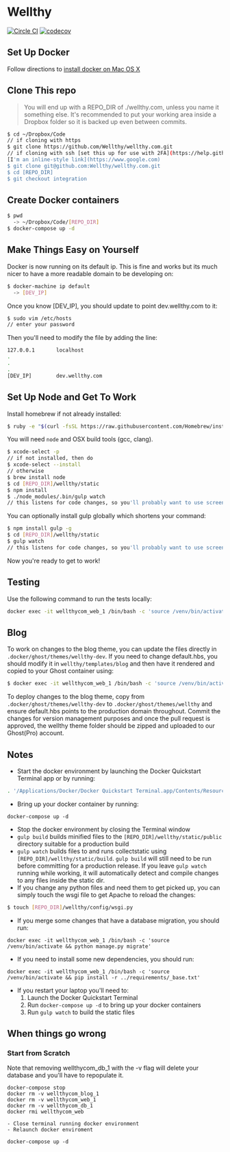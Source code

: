 Wellthy
=======

[![Circle CI](https://circleci.com/gh/Wellthy/wellthy.com/tree/integration.svg?style=svg&circle-token=f1c95a443fb487665798ade66df37e934c471ff4)](https://circleci.com/gh/Wellthy/wellthy.com/tree/integration)
[![codecov](https://codecov.io/gh/Wellthy/wellthy.com/branch/integration/graph/badge.svg?token=33cql26hiz)](https://codecov.io/gh/Wellthy/wellthy.com)

## Set Up Docker

Follow directions to [install docker on Mac OS X](https://docs.docker.com/installation/mac/)  

## Clone This repo

> You will end up with a REPO_DIR of ./wellthy.com, unless you name it
something else.  It's recommended to put your working area inside a Dropbox folder so it is backed up even between commits.

```sh
$ cd ~/Dropbox/Code
// if cloning with https
$ git clone https://github.com/Wellthy/wellthy.com.git
// if cloning with ssh [set this up for use with 2FA](https://help.github.com/articles/adding-a-new-ssh-key-to-your-github-account/)
[I'm an inline-style link](https://www.google.com)
$ git clone git@github.com:Wellthy/wellthy.com.git
$ cd [REPO_DIR]
$ git checkout integration
```

## Create Docker containers

```sh
$ pwd
  -> ~/Dropbox/Code/[REPO_DIR]
$ docker-compose up -d
```

## Make Things Easy on Yourself

Docker is now running on its default ip. This is fine and works but its much
nicer to have a more readable domain to be developing on:

```sh
$ docker-machine ip default
  -> [DEV_IP]
```

Once you know [DEV_IP], you should update to point dev.wellthy.com to it:

```sh
$ sudo vim /etc/hosts
// enter your password
```

Then you'll need to modify the file by adding the line:

```sh
127.0.0.1       localhost
.
.
.
[DEV_IP]        dev.wellthy.com

```

## Set Up Node and Get To Work

Install homebrew if not already installed:
```sh
$ ruby -e "$(curl -fsSL https://raw.githubusercontent.com/Homebrew/install/master/install)"
```

You will need `node` and OSX build tools (gcc, clang).

```sh
$ xcode-select -p
// if not installed, then do
$ xcode-select --install
// otherwise
$ brew install node
$ cd [REPO_DIR]/wellthy/static
$ npm install
$ ./node_modules/.bin/gulp watch
// this listens for code changes, so you'll probably want to use screen
```

You can optionally install gulp globally which shortens your command:

```sh
$ npm install gulp -g
$ cd [REPO_DIR]/wellthy/static
$ gulp watch
// this listens for code changes, so you'll probably want to use screen   
```
Now you're ready to get to work!

## Testing

Use the following command to run the tests locally:
```sh
docker exec -it wellthycom_web_1 /bin/bash -c 'source /venv/bin/activate && python manage.py test'
```


## Blog

To work on changes to the blog theme, you can update the files directly in `.docker/ghost/themes/wellthy-dev`.  If you need to change default.hbs, you should modify it in `wellthy/templates/blog` and then have it rendered and copied to your Ghost container using:
```sh
$ docker exec -it wellthycom_web_1 /bin/bash -c 'source /venv/bin/activate && python manage.py build_ghost'
```
To deploy changes to the blog theme, copy from `.docker/ghost/themes/wellthy-dev` to `.docker/ghost/themes/wellthy` and ensure default.hbs points to the production domain throughout.  Commit the changes for version management purposes and once the pull request is approved, the wellthy theme folder should be zipped and uploaded to our Ghost(Pro) account.

## Notes

* Start the docker environment by launching the Docker Quickstart Terminal app or by running:
```sh
. '/Applications/Docker/Docker Quickstart Terminal.app/Contents/Resources/Scripts/start.sh'
```
* Bring up your docker container by running:
```
docker-compose up -d
```
* Stop the docker environment by closing the Terminal window
* `gulp build` builds minified files to the `[REPO_DIR]/wellthy/static/public` directory suitable for a production build
* `gulp watch` builds files to and runs collectstatic using `[REPO_DIR]/wellthy/static/build`. `gulp build` will still need to be run before committing for a production release. If you leave `gulp watch` running while working, it will automatically detect and compile changes to any files inside the static dir.
* If you change any python files and need them to get picked up, you can simply touch the wsgi file to get Apache to reload the changes:
```sh
$ touch [REPO_DIR]/wellthy/config/wsgi.py
```
* If you merge some changes that have a database migration, you should run:
```
docker exec -it wellthycom_web_1 /bin/bash -c 'source /venv/bin/activate && python manage.py migrate'
```
* If you need to install some new dependencies, you should run:
```
docker exec -it wellthycom_web_1 /bin/bash -c 'source /venv/bin/activate && pip install -r ../requirements/_base.txt'
```
* If you restart your laptop you'll need to:
   1. Launch the Docker Quickstart Terminal
   2. Run `docker-compose up -d` to bring up your docker containers
   3. Run `gulp watch` to build the static files


## When things go wrong

### Start from Scratch

Note that removing wellthycom_db_1 with the -v flag will delete your database and you'll have to repopulate it.
```
docker-compose stop
docker rm -v wellthycom_blog_1
docker rm -v wellthycom_web_1
docker rm -v wellthycom_db_1
docker rmi wellthycom_web

- Close terminal running docker environment
- Relaunch docker enviroment

docker-compose up -d
```

